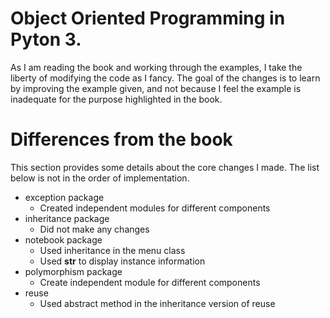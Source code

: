 # Object Oriented Programming in Pyton 3.
As I am reading the book and working through the examples, I take the liberty of modifying the code as I fancy.
The goal of the changes is to learn by improving the example given, and not because I feel the example is inadequate for the purpose highlighted in the book.

# Differences from the book
This section provides some details about the core changes I made.
The list below is not in the order of implementation.
* exception package
  - Created independent modules for different components
* inheritance package
  - Did not make any changes
* notebook package
  - Used inheritance in the menu class 
  - Used __str__ to display instance information
* polymorphism package
  - Create independent module for different components
* reuse
  - Used abstract method in the inheritance version of reuse
